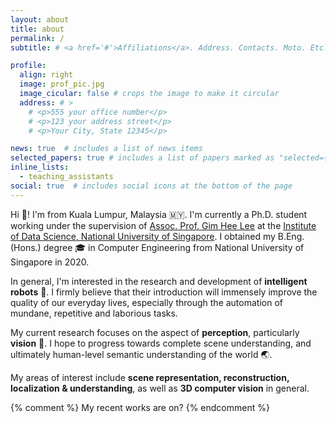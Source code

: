 ```yaml
---
layout: about
title: about
permalink: /
subtitle: # <a href='#'>Affiliations</a>. Address. Contacts. Moto. Etc.

profile:
  align: right
  image: prof_pic.jpg
  image_cicular: false # crops the image to make it circular
  address: # >
    # <p>555 your office number</p>
    # <p>123 your address street</p>
    # <p>Your City, State 12345</p>

news: true  # includes a list of news items
selected_papers: true # includes a list of papers marked as "selected={true}"
inline_lists:
  - teaching_assistants
social: true  # includes social icons at the bottom of the page
---
```


Hi :wave:! I'm from Kuala Lumpur, Malaysia :malaysia:. I'm currently a Ph.D. student working under the supervision of [Assoc. Prof. Gim Hee Lee](https://www.comp.nus.edu.sg/~leegh/) at the [Institute of Data Science, National University of Singapore](http://ids.nus.edu.sg). I obtained my B.Eng. (Hons.) degree :mortar_board: in Computer Engineering from National University of Singapore in 2020.

In general, I'm interested in the research and development of **intelligent robots** :robot:. I firmly believe that their introduction will immensely improve the quality of our everyday lives, especially through the automation of mundane, repetitive and laborious tasks.

My current research focuses on the aspect of **perception**, particularly **vision** :eyes:. I hope to progress towards complete scene understanding, and ultimately human-level semantic understanding of the world :earth_asia:.

My areas of interest include **scene representation, reconstruction, localization & understanding**, as well as **3D computer vision** in general.

{% comment %} 
My recent works are on?
{% endcomment %} 
